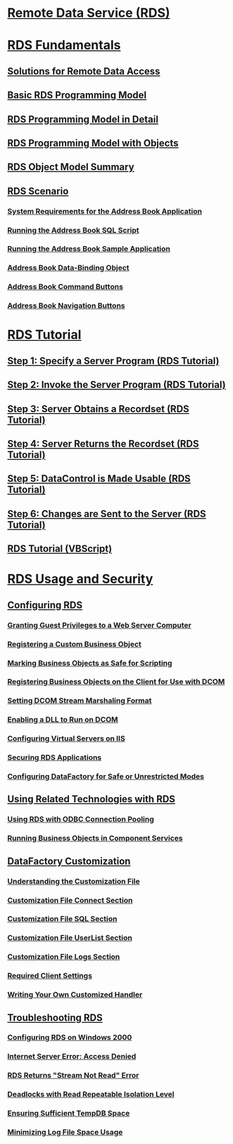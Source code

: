 # [Remote Data Service (RDS)](remote-data-service-rds.md)

# [RDS Fundamentals](rds-fundamentals.md)
## [Solutions for Remote Data Access](solutions-for-remote-data-access.md)
## [Basic RDS Programming Model](basic-rds-programming-model.md)
## [RDS Programming Model in Detail](rds-programming-model-in-detail.md)
## [RDS Programming Model with Objects](rds-programming-model-with-objects.md)
## [RDS Object Model Summary](rds-object-model-summary.md)

## [RDS Scenario](rds-scenario.md)
### [System Requirements for the Address Book Application](system-requirements-for-the-address-book-application.md)
### [Running the Address Book SQL Script](running-the-address-book-sql-script.md)
### [Running the Address Book Sample Application](running-the-address-book-sample-application.md)
### [Address Book Data-Binding Object](address-book-data-binding-object.md)
### [Address Book Command Buttons](address-book-command-buttons.md)
### [Address Book Navigation Buttons](address-book-navigation-buttons.md)

# [RDS Tutorial](rds-tutorial.md)
## [Step 1: Specify a Server Program (RDS Tutorial)](step-1-specify-a-server-program-rds-tutorial.md)
## [Step 2: Invoke the Server Program (RDS Tutorial)](step-2-invoke-the-server-program-rds-tutorial.md)
## [Step 3: Server Obtains a Recordset (RDS Tutorial)](step-3-server-obtains-a-recordset-rds-tutorial.md)
## [Step 4: Server Returns the Recordset (RDS Tutorial)](step-4-server-returns-the-recordset-rds-tutorial.md)
## [Step 5: DataControl is Made Usable (RDS Tutorial)](step-5-datacontrol-is-made-usable-rds-tutorial.md)
## [Step 6: Changes are Sent to the Server (RDS Tutorial)](step-6-changes-are-sent-to-the-server-rds-tutorial.md)
## [RDS Tutorial (VBScript)](rds-tutorial-vbscript.md)



# [RDS Usage and Security](rds-usage-and-security.md)

## [Configuring RDS](configuring-rds.md)
### [Granting Guest Privileges to a Web Server Computer](granting-guest-privileges-to-a-web-server-computer.md)
### [Registering a Custom Business Object](registering-a-custom-business-object.md)
### [Marking Business Objects as Safe for Scripting](marking-business-objects-as-safe-for-scripting.md)
### [Registering Business Objects on the Client for Use with DCOM](registering-business-objects-on-the-client-for-use-with-dcom.md)
### [Setting DCOM Stream Marshaling Format](setting-dcom-stream-marshaling-format.md)
### [Enabling a DLL to Run on DCOM](enabling-a-dll-to-run-on-dcom.md)
### [Configuring Virtual Servers on IIS](configuring-virtual-servers-on-iis.md)
### [Securing RDS Applications](securing-rds-applications.md)
### [Configuring DataFactory for Safe or Unrestricted Modes](configuring-datafactory-for-safe-or-unrestricted-modes.md)

## [Using Related Technologies with RDS](using-related-technologies-with-rds.md)
### [Using RDS with ODBC Connection Pooling](using-rds-with-odbc-connection-pooling.md)
### [Running Business Objects in Component Services](running-business-objects-in-component-services.md)

## [DataFactory Customization](datafactory-customization.md)
### [Understanding the Customization File](understanding-the-customization-file.md)
### [Customization File Connect Section](customization-file-connect-section.md)
### [Customization File SQL Section](customization-file-sql-section.md)
### [Customization File UserList Section](customization-file-userlist-section.md)
### [Customization File Logs Section](customization-file-logs-section.md)
### [Required Client Settings](required-client-settings.md)
### [Writing Your Own Customized Handler](writing-your-own-customized-handler.md)

## [Troubleshooting RDS](troubleshooting-rds.md)
### [Configuring RDS on Windows 2000](configuring-rds-on-windows-2000.md)
### [Internet Server Error: Access Denied](internet-server-error-access-denied.md)
### [RDS Returns "Stream Not Read" Error](rds-returns-stream-not-read-error.md)
### [Deadlocks with Read Repeatable Isolation Level](deadlocks-with-read-repeatable-isolation-level.md)
### [Ensuring Sufficient TempDB Space](ensuring-sufficient-tempdb-space.md)
### [Minimizing Log File Space Usage](minimizing-log-file-space-usage.md)
